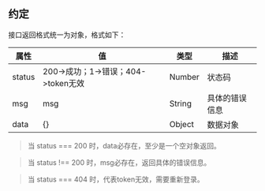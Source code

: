 ## 约定

接口返回格式统一为对象，格式如下：

| 属性 | 值 | 类型 | 描述 | 
| --- | --- | --- | --- |
| status | 200->成功；1->错误；404->token无效 |Number|状态码 |
| msg | msg | String | 具体的错误信息 |
| data |{} | Object | 数据对象 |


>当 status === 200 时，data必存在，至少是一个空对象返回。

>当 status !== 200 时，msg必存在，返回具体的错误信息。

>当 status === 404 时，代表token无效，需要重新登录。

